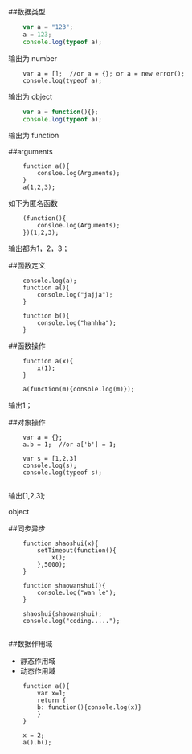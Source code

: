 ##数据类型

``` javascript
	var a = "123";
	a = 123;
	console.log(typeof a);
```
输出为 number

``` javascrpit
	var a = [];  //or a = {}; or a = new error();
	console.log(typeof a);
```
输出为 object

``` javascript
	var a = function(){};
	console.log(typeof a);
```
输出为 function



##arguments
``` javascipt
	function a(){
		consloe.log(Arguments);
	}
	a(1,2,3);
```
如下为匿名函数

``` javascipt
	(function(){
		consloe.log(Arguments);
	})(1,2,3);
```
输出都为1，2，3；

##函数定义

```
	console.log(a);
	function a(){
		console.log("jajja");
	}

	function b(){
		console.log("hahhha");
	}
```


##函数操作
```
	function a(x){
		x(1);
	}
	
	a(function(m){console.log(m)});
```
输出1；

##对象操作

```
	var a = {};
	a.b = 1;  //or a['b'] = 1;
	
	var s = [1,2,3]
	console.log(s);
	console.log(typeof s);
	
```
输出[1,2,3];

object

##同步异步
```
	function shaoshui(x){
	    setTimeout(function(){
	        x();
	    },5000);
	}
	
	function shaowanshui(){
	    console.log("wan le");
	}
	
	shaoshui(shaowanshui);
	console.log("coding.....");
	
```

##数据作用域

- 静态作用域
- 动态作用域

```
	function a(){
		var x=1;
		return {
		b: function(){console.log(x)}
		}
	}
	
	x = 2;
	a().b();
```
